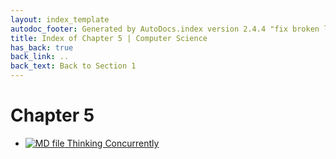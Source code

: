 ```yaml
---
layout: index_template
autodoc_footer: Generated by AutoDocs.index version 2.4.4 "fix broken link for 'C' filetype" ⓒ Starwort, 2020
title: Index of Chapter 5 | Computer Science
has_back: true
back_link: ..
back_text: Back to Section 1
---
```


# **Chapter 5**

- [![MD file](https://img.icons8.com/windows/512/03dac6/regular-document.png) Thinking Concurrently](./thinking_concurrently.html)
